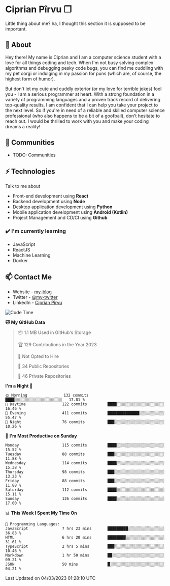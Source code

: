 # Ciprian Pîrvu ❐

Little thing about me? ha, I thought this section it is supposed to be important.

## 🧐 About

Hey there! My name is Ciprian and I am a computer science student with a love for all things coding and tech. When I'm not busy solving complex algorithms and debugging pesky code bugs, you can find me cuddling with my pet corgi or indulging in my passion for puns (which are, of course, the highest form of humor).

But don't let my cute and cuddly exterior (or my love for terrible jokes) fool you - I am a serious programmer at heart. With a strong foundation in a variety of programming languages and a proven track record of delivering top-quality results, I am confident that I can help you take your project to the next level. So if you're in need of a reliable and skilled computer science professional (who also happens to be a bit of a goofball), don't hesitate to reach out. I would be thrilled to work with you and make your coding dreams a reality!

## 👯 Communities

-   TODO: Communities

## ⚡ Technologies

Talk to me about

-   Front-end development using **React**
-   Backend development using **Node**
-   Desktop application development using **Python**
-   Mobile application development using **Android (Kotlin)**
-   Project Management and CD/CI using **Github**

### ✔️ I'm currently learning

-   JavaScript
-   ReactJS
-   Machine Learning
-   Docker

## 📫 Contact Me

-   Website - [my-blog]()
-   Twitter - [@my-twitter]()
-   LinkedIn - [Ciprian Pîrvu](https://www.linkedin.com/in/p%C3%AErvu-ciprian-cristian-4415991b1/)

<!--START_SECTION:waka-->
![Code Time](http://img.shields.io/badge/Code%20Time-1%2C577%20hrs%2031%20mins-blue)

**🐱 My GitHub Data** 

> 📦 1.1 MB Used in GitHub's Storage 
 > 
> 🏆 129 Contributions in the Year 2023
 > 
> 🚫 Not Opted to Hire
 > 
> 📜 34 Public Repositories 
 > 
> 🔑 46 Private Repositories 
 > 
**I'm a Night 🦉** 

```text
🌞 Morning                132 commits         ████░░░░░░░░░░░░░░░░░░░░░   17.81 % 
🌆 Daytime                122 commits         ████░░░░░░░░░░░░░░░░░░░░░   16.46 % 
🌃 Evening                411 commits         ██████████████░░░░░░░░░░░   55.47 % 
🌙 Night                  76 commits          ███░░░░░░░░░░░░░░░░░░░░░░   10.26 % 
```
📅 **I'm Most Productive on Sunday** 

```text
Monday                   115 commits         ████░░░░░░░░░░░░░░░░░░░░░   15.52 % 
Tuesday                  88 commits          ███░░░░░░░░░░░░░░░░░░░░░░   11.88 % 
Wednesday                114 commits         ████░░░░░░░░░░░░░░░░░░░░░   15.38 % 
Thursday                 98 commits          ███░░░░░░░░░░░░░░░░░░░░░░   13.23 % 
Friday                   88 commits          ███░░░░░░░░░░░░░░░░░░░░░░   11.88 % 
Saturday                 112 commits         ████░░░░░░░░░░░░░░░░░░░░░   15.11 % 
Sunday                   126 commits         ████░░░░░░░░░░░░░░░░░░░░░   17.00 % 
```


📊 **This Week I Spent My Time On** 

```text
💬 Programming Languages: 
JavaScript               7 hrs 23 mins       █████████░░░░░░░░░░░░░░░░   36.83 % 
HTML                     6 hrs 20 mins       ████████░░░░░░░░░░░░░░░░░   31.61 % 
TypeScript               2 hrs 5 mins        ███░░░░░░░░░░░░░░░░░░░░░░   10.46 % 
Markdown                 1 hr 50 mins        ██░░░░░░░░░░░░░░░░░░░░░░░   09.21 % 
JSON                     50 mins             █░░░░░░░░░░░░░░░░░░░░░░░░   04.21 % 
```


 Last Updated on 04/03/2023 01:28:10 UTC
<!--END_SECTION:waka-->
